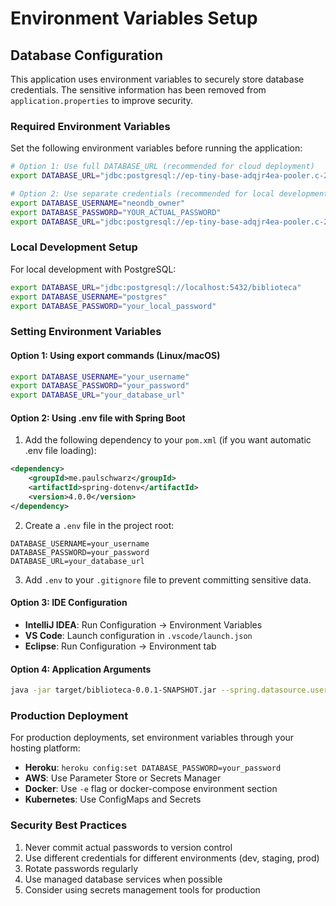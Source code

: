 # Environment Variables Setup

## Database Configuration

This application uses environment variables to securely store database credentials. The sensitive information has been removed from `application.properties` to improve security.

### Required Environment Variables

Set the following environment variables before running the application:

```bash
# Option 1: Use full DATABASE_URL (recommended for cloud deployment)
export DATABASE_URL="jdbc:postgresql://ep-tiny-base-adqjr4ea-pooler.c-2.us-east-1.aws.neon.tech/neondb?user=neondb_owner&password=YOUR_ACTUAL_PASSWORD&sslmode=require&channelBinding=require"

# Option 2: Use separate credentials (recommended for local development)
export DATABASE_USERNAME="neondb_owner"
export DATABASE_PASSWORD="YOUR_ACTUAL_PASSWORD"
export DATABASE_URL="jdbc:postgresql://ep-tiny-base-adqjr4ea-pooler.c-2.us-east-1.aws.neon.tech/neondb?sslmode=require&channelBinding=require"
```

### Local Development Setup

For local development with PostgreSQL:

```bash
export DATABASE_URL="jdbc:postgresql://localhost:5432/biblioteca"
export DATABASE_USERNAME="postgres"
export DATABASE_PASSWORD="your_local_password"
```

### Setting Environment Variables

#### Option 1: Using export commands (Linux/macOS)
```bash
export DATABASE_USERNAME="your_username"
export DATABASE_PASSWORD="your_password"
export DATABASE_URL="your_database_url"
```

#### Option 2: Using .env file with Spring Boot
1. Add the following dependency to your `pom.xml` (if you want automatic .env file loading):
```xml
<dependency>
    <groupId>me.paulschwarz</groupId>
    <artifactId>spring-dotenv</artifactId>
    <version>4.0.0</version>
</dependency>
```

2. Create a `.env` file in the project root:
```
DATABASE_USERNAME=your_username
DATABASE_PASSWORD=your_password
DATABASE_URL=your_database_url
```

3. Add `.env` to your `.gitignore` file to prevent committing sensitive data.

#### Option 3: IDE Configuration
- **IntelliJ IDEA**: Run Configuration → Environment Variables
- **VS Code**: Launch configuration in `.vscode/launch.json`
- **Eclipse**: Run Configuration → Environment tab

#### Option 4: Application Arguments
```bash
java -jar target/biblioteca-0.0.1-SNAPSHOT.jar --spring.datasource.username=your_username --spring.datasource.password=your_password
```

### Production Deployment

For production deployments, set environment variables through your hosting platform:

- **Heroku**: `heroku config:set DATABASE_PASSWORD=your_password`
- **AWS**: Use Parameter Store or Secrets Manager
- **Docker**: Use `-e` flag or docker-compose environment section
- **Kubernetes**: Use ConfigMaps and Secrets

### Security Best Practices

1. Never commit actual passwords to version control
2. Use different credentials for different environments (dev, staging, prod)
3. Rotate passwords regularly
4. Use managed database services when possible
5. Consider using secrets management tools for production
